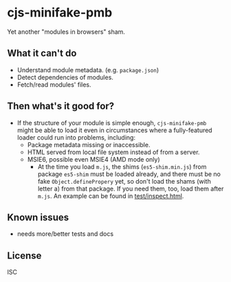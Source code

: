 ﻿
<!--#echo json="package.json" key="name" underline="=" -->
cjs-minifake-pmb
================
<!--/#echo -->

<!--#echo json="package.json" key="description" -->
Yet another &quot;modules in browsers&quot; sham.
<!--/#echo -->


What it can't do
----------------

* Understand module metadata. (e.g. `package.json`)
* Detect dependencies of modules.
* Fetch/read modules' files.


Then what's it good for?
------------------------

* If the structure of your module is simple enough,
  `cjs-minifake-pmb` might be able to load it even in circumstances where
  a fully-featured loader could run into problems, including:
  * Package metadata missing or inaccessible.
  * HTML served from local file system instead of from a server.
  * MSIE6, possible even MSIE4 (AMD mode only)
    * At the time you load `m.js`, the shims (`es5-shim.min.js`) from package
      `es5-shim` must be loaded already, and there must be no fake
      `Object.definePropery` yet, so don't load the shams (with letter a)
      from that package. If you need them, too, load them after `m.js`.
      An example can be found in [test/inspect.html](test/inspect.html).



<!--#toc stop="scan" -->



Known issues
------------

* needs more/better tests and docs




License
-------
<!--#echo json="package.json" key=".license" -->
ISC
<!--/#echo -->
